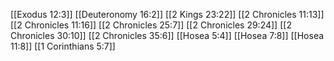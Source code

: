 [[Exodus 12:3]]
[[Deuteronomy 16:2]]
[[2 Kings 23:22]]
[[2 Chronicles 11:13]]
[[2 Chronicles 11:16]]
[[2 Chronicles 25:7]]
[[2 Chronicles 29:24]]
[[2 Chronicles 30:10]]
[[2 Chronicles 35:6]]
[[Hosea 5:4]]
[[Hosea 7:8]]
[[Hosea 11:8]]
[[1 Corinthians 5:7]]
